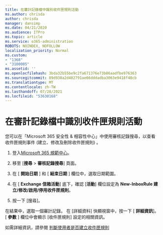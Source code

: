 ```yaml
---
title: 在審計記錄檔中識別收件匣規則活動
ms.author: chrisda
author: chrisda
manager: dansimp
ms.date: 04/21/2020
ms.audience: ITPro
ms.topic: article
ms.service: o365-administration
ROBOTS: NOINDEX, NOFOLLOW
localization_priority: Normal
ms.custom:
- "1368"
- "3100005"
ms.assetid: ''
ms.openlocfilehash: 3bda32b55be9c2fa671376e73b06aadfbe976363
ms.sourcegitcommit: 89d938a2d402791ae66dddadba3063e9418f48cb
ms.translationtype: MT
ms.contentlocale: zh-TW
ms.lasthandoff: 07/28/2021
ms.locfileid: "53630168"
---
```

# <a name="identify-inbox-rule-activity-in-audit-logs"></a>在審計記錄檔中識別收件匣規則活動

您可以在「Microsoft 365 安全性 & 相容性中心」中使用審核記錄搜尋，以查看收件匣規則事件 (建立、修改及刪除收件匣規則) 。

1. 登入[Microsoft 365 規範中心](https://protection.office.com/)。

2. 移至 [**搜尋**  >  **審核記錄搜尋**] 頁面。

3. 在 [ **開始日期** ] 和 [ **結束日期** ] 欄位中，選取日期範圍。

4. 在 [ **Exchange 信箱活動**] 底下，確認 [**活動**] 欄位設定為 **New-InboxRule 建立/修改/啟用/停用收件匣規則**。

5. 按一下 [搜尋]。

在結果中，選取一個審計記錄。 在 [詳細資料] 快顯視窗中，按一下 [ **詳細資訊**]。 [ **參數** ] 欄位中會顯示 [收件匣規則] 設定的相關資訊。

如需詳細資訊，請參閱 [判斷使用者是否建立收件匣規則](/office365/securitycompliance/auditing-troubleshooting-scenarios#determining-if-a-user-created-an-inbox-rule)
